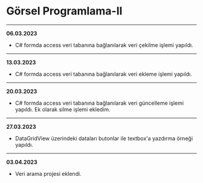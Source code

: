 # Görsel Programlama-II
--------------------------------------------------
**06.03.2023** 
- C# formda access veri tabanına bağlanılarak veri çekilme işlemi yapıldı.
--------------------------------------------------
**13.03.2023**
- C# formda access veri tabanına bağlanılarak veri ekleme işlemi yapıldı.
--------------------------------------------------
**20.03.2023**
- C# formda access veri tabanına bağlanılarak veri güncelleme işlemi yapıldı. Ek olarak silme işlemi ekledim.
--------------------------------------------------
**27.03.2023**
- DataGridView üzerindeki dataları butonlar ile textbox'a yazdırma örneği yapıldı.
--------------------------------------------------
**03.04.2023**
- Veri arama projesi eklendi.
